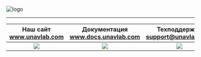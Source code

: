 <div style="page-break-after: always;"></div>

![logo](https://ucnl.github.io/documentation/sm_logo.png)  

___________  

| Наш сайт <br/> www.unavlab.com | Документация <br/> www.docs.unavlab.com | Техподдержка <br/> support@unavlab.com | GitHub <br/> www.github.com/ucnl |
| :---: | :---: | :---: | :---: | 
| ![](https://ucnl.github.io/documentation/unavlab_web_qr.png) | ![](https://ucnl.github.io/documentation/docs_unavlab_web_qr.png) | ![](https://ucnl.github.io/documentation/unavlab_support_email_qr.png) | ![](https://ucnl.github.io/documentation/unavlab_github_qr.png) |


<div style="page-break-after: always;"></div>
